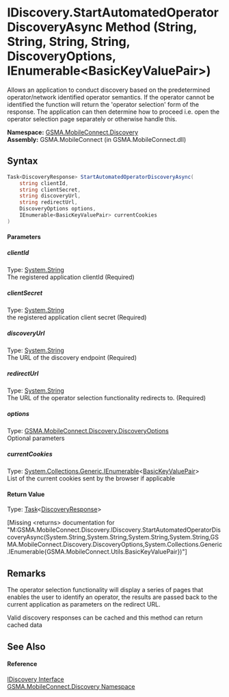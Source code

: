 IDiscovery.StartAutomatedOperatorDiscoveryAsync Method (String, String, String, String, DiscoveryOptions, IEnumerable&lt;BasicKeyValuePair>)
============================================================================================================================================
Allows an application to conduct discovery based on the predetermined operator/network identified operator semantics. If the operator cannot be identified the function will return the 'operator selection' form of the response. The application can then determine how to proceed i.e. open the operator selection page separately or otherwise handle this.

**Namespace:** [GSMA.MobileConnect.Discovery][1]  
**Assembly:** GSMA.MobileConnect (in GSMA.MobileConnect.dll)

Syntax
------

```csharp
Task<DiscoveryResponse> StartAutomatedOperatorDiscoveryAsync(
	string clientId,
	string clientSecret,
	string discoveryUrl,
	string redirectUrl,
	DiscoveryOptions options,
	IEnumerable<BasicKeyValuePair> currentCookies
)
```

#### Parameters

##### *clientId*
Type: [System.String][2]  
The registered application clientId (Required)

##### *clientSecret*
Type: [System.String][2]  
the registered application client secret (Required)

##### *discoveryUrl*
Type: [System.String][2]  
The URL of the discovery endpoint (Required)

##### *redirectUrl*
Type: [System.String][2]  
The URL of the operator selection functionality redirects to. (Required)

##### *options*
Type: [GSMA.MobileConnect.Discovery.DiscoveryOptions][3]  
Optional parameters

##### *currentCookies*
Type: [System.Collections.Generic.IEnumerable][4]&lt;[BasicKeyValuePair][5]>  
List of the current cookies sent by the browser if applicable

#### Return Value
Type: [Task][6]&lt;[DiscoveryResponse][7]>  

[Missing &lt;returns> documentation for "M:GSMA.MobileConnect.Discovery.IDiscovery.StartAutomatedOperatorDiscoveryAsync(System.String,System.String,System.String,System.String,GSMA.MobileConnect.Discovery.DiscoveryOptions,System.Collections.Generic.IEnumerable{GSMA.MobileConnect.Utils.BasicKeyValuePair})"]


Remarks
-------
 The operator selection functionality will display a series of pages that enables the user to identify an operator, the results are passed back to the current application as parameters on the redirect URL. 

Valid discovery responses can be cached and this method can return cached data


See Also
--------

#### Reference
[IDiscovery Interface][8]  
[GSMA.MobileConnect.Discovery Namespace][1]  

[1]: ../README.md
[2]: http://msdn.microsoft.com/en-us/library/s1wwdcbf
[3]: ../DiscoveryOptions/README.md
[4]: http://msdn.microsoft.com/en-us/library/9eekhta0
[5]: ../../GSMA.MobileConnect.Utils/BasicKeyValuePair/README.md
[6]: http://msdn.microsoft.com/en-us/library/dd321424
[7]: ../DiscoveryResponse/README.md
[8]: README.md
[9]: ../../_icons/Help.png